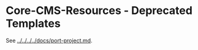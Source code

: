 # Core-CMS-Resources - Deprecated Templates

See [../../../../docs/port-project.md](../../../../docs/port-project.md).
